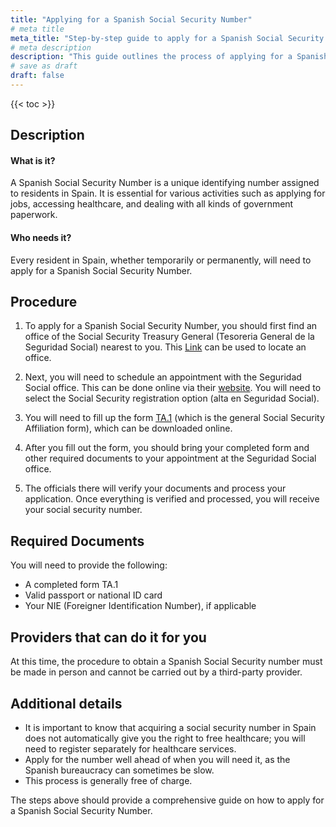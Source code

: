 ```yaml
---
title: "Applying for a Spanish Social Security Number"
# meta title
meta_title: "Step-by-step guide to apply for a Spanish Social Security Number"
# meta description
description: "This guide outlines the process of applying for a Spanish Social Security Number. It includes information on required documents, how to obtain them and offers solutions for any potential issues. "
# save as draft
draft: false
---
```


{{< toc >}}

## Description

#### What is it?

A Spanish Social Security Number is a unique identifying number assigned to residents in Spain. It is essential for various activities such as applying for jobs, accessing healthcare, and dealing with all kinds of government paperwork.

#### Who needs it?

Every resident in Spain, whether temporarily or permanently, will need to apply for a Spanish Social Security Number.

## Procedure

1. To apply for a Spanish Social Security Number, you should first find an office of the Social Security Treasury General (Tesoreria General de la Seguridad Social) nearest to you. This [Link](https://sede.seg-social.gob.es/wps/portal/sede/sede/Inicio/!ut/p/z1/04_Sj9CPykssy0xPLMnMz0vMAfIjo8ziPR0dnA28gg183AP83QwcXX39LIJDfYwM_M30w8EKDP2CbEdFAFmTTaA!!/) can be used to locate an office.

2. Next, you will need to schedule an appointment with the Seguridad Social office. This can be done online via their [website](https://sede.seg-social.gob.es/wps/portal/sede/sede/Ciudadanos/CiudadanoDetalle/!ut/p/z1/04_Sj9CPykssy0xPLMnMz0vMAfIjo8ziPR0dnA3dnQ28_U2DXA093AOMjQwtDIx8TYCz1C7IdFQEcyt0M/dz/d5/L2dBISEvZ0FBIS9nQSEh/). You will need to select the Social Security registration option (alta en Seguridad Social).

3. You will need to fill up the form [TA.1](https://www.seg-social.es/wps/portal/wss/internet/Trabajadores/Afiliacion/10938/37850) (which is the general Social Security Affiliation form), which can be downloaded online.

4. After you fill out the form, you should bring your completed form and other required documents to your appointment at the Seguridad Social office.

5. The officials there will verify your documents and process your application. Once everything is verified and processed, you will receive your social security number.

## Required Documents

You will need to provide the following:

- A completed form TA.1
- Valid passport or national ID card
- Your NIE (Foreigner Identification Number), if applicable

## Providers that can do it for you

At this time, the procedure to obtain a Spanish Social Security number must be made in person and cannot be carried out by a third-party provider.

## Additional details

- It is important to know that acquiring a social security number in Spain does not automatically give you the right to free healthcare; you will need to register separately for healthcare services.
- Apply for the number well ahead of when you will need it, as the Spanish bureaucracy can sometimes be slow.
- This process is generally free of charge.

The steps above should provide a comprehensive guide on how to apply for a Spanish Social Security Number.
